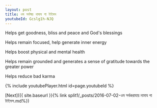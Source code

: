 ```yaml
---
layout: post
title: ওম সর্বস্ময় নামায গা টাইমস
youtubeId: Gcslg1h-NJQ
---
```

 
 
Helps get goodness, bliss and peace and God's blessings
 
Helps remain focused, help generate inner energy 
 
Helps boost physical and mental health 
 
Helps remain grounded and generates a sense of gratitude towards the greater power 
 
Helps reduce bad karma
 
 
 
 


{% include youtubePlayer.html id=page.youtubeId %}
 
[Next]({{ site.baseurl }}{% link  split1/_posts/2016-07-02-ওম সর্বকরাযায় নামায গা টাইমস.md%})
 
